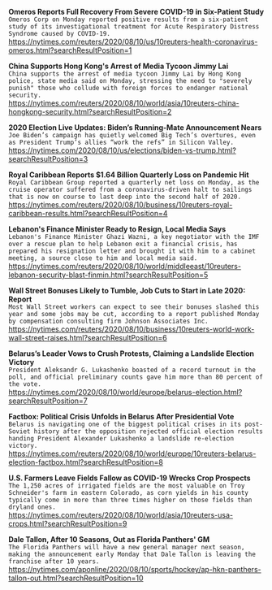**Omeros Reports Full Recovery From Severe COVID-19 in Six-Patient Study**\
`Omeros Corp on Monday reported positive results from a six-patient study of its investigational treatment for Acute Respiratory Distress Syndrome caused by COVID-19.`\
https://nytimes.com/reuters/2020/08/10/us/10reuters-health-coronavirus-omeros.html?searchResultPosition=1

**China Supports Hong Kong's Arrest of Media Tycoon Jimmy Lai**\
`China supports the arrest of media tycoon Jimmy Lai by Hong Kong police, state media said on Monday, stressing the need to "severely punish" those who collude with foreign forces to endanger national security.`\
https://nytimes.com/reuters/2020/08/10/world/asia/10reuters-china-hongkong-security.html?searchResultPosition=2

**2020 Election Live Updates: Biden’s Running-Mate Announcement Nears**\
`Joe Biden’s campaign has quietly welcomed Big Tech’s overtures, even as President Trump’s allies “work the refs” in Silicon Valley.`\
https://nytimes.com/2020/08/10/us/elections/biden-vs-trump.html?searchResultPosition=3

**Royal Caribbean Reports $1.64 Billion Quarterly Loss on Pandemic Hit**\
`Royal Caribbean Group reported a quarterly net loss on Monday, as the cruise operator suffered from a coronavirus-driven halt to sailings that is now on course to last deep into the second half of 2020.`\
https://nytimes.com/reuters/2020/08/10/business/10reuters-royal-caribbean-results.html?searchResultPosition=4

**Lebanon's Finance Minister Ready to Resign, Local Media Says**\
`Lebanon's Finance Minister Ghazi Wazni, a key negotiator with the IMF over a rescue plan to help Lebanon exit a financial crisis, has prepared his resignation letter and brought it with him to a cabinet meeting, a source close to him and local media said.`\
https://nytimes.com/reuters/2020/08/10/world/middleeast/10reuters-lebanon-security-blast-finmin.html?searchResultPosition=5

**Wall Street Bonuses Likely to Tumble, Job Cuts to Start in Late 2020: Report**\
`Most Wall Street workers can expect to see their bonuses slashed this year and some jobs may be cut, according to a report published Monday by compensation consulting firm Johnson Associates Inc. `\
https://nytimes.com/reuters/2020/08/10/business/10reuters-world-work-wall-street-raises.html?searchResultPosition=6

**Belarus’s Leader Vows to Crush Protests, Claiming a Landslide Election Victory**\
`President Aleksandr G. Lukashenko boasted of a record turnout in the poll, and official preliminary counts gave him more than 80 percent of the vote.`\
https://nytimes.com/2020/08/10/world/europe/belarus-election.html?searchResultPosition=7

**Factbox: Political Crisis Unfolds in Belarus After Presidential Vote**\
`Belarus is navigating one of the biggest political crises in its post-Soviet history after the opposition rejected official election results handing President Alexander Lukashenko a landslide re-election victory.`\
https://nytimes.com/reuters/2020/08/10/world/europe/10reuters-belarus-election-factbox.html?searchResultPosition=8

**U.S. Farmers Leave Fields Fallow as COVID-19 Wrecks Crop Prospects**\
`The 1,250 acres of irrigated fields are the most valuable on Troy Schneider's farm in eastern Colorado, as corn yields in his county typically come in more than three times higher on those fields than dryland ones.`\
https://nytimes.com/reuters/2020/08/10/world/asia/10reuters-usa-crops.html?searchResultPosition=9

**Dale Tallon, After 10 Seasons, Out as Florida Panthers' GM**\
`The Florida Panthers will have a new general manager next season, making the announcement early Monday that Dale Tallon is leaving the franchise after 10 years.`\
https://nytimes.com/aponline/2020/08/10/sports/hockey/ap-hkn-panthers-tallon-out.html?searchResultPosition=10

